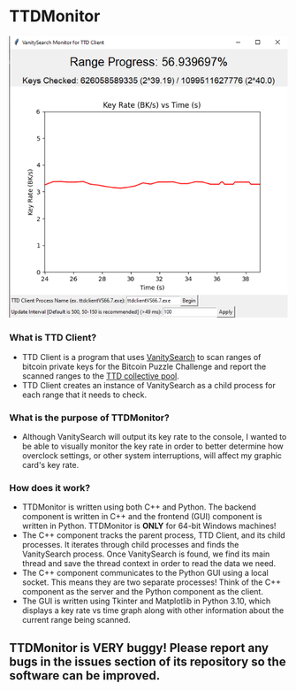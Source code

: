 # TTDMonitor
![](https://github.com/deanOcoin/ttdmonitor/blob/main/ttdmonitor.png)
### What is TTD Client?
* TTD Client is a program that uses [VanitySearch](https://github.com/JeanLucPons/VanitySearch) to scan ranges of bitcoin private keys for the Bitcoin Puzzle Challenge and report the scanned ranges to the [TTD collective pool](http://www.ttdsales.com/66bit/index.php).
* TTD Client creates an instance of VanitySearch as a child process for each range that it needs to check.

### What is the purpose of TTDMonitor?
* Although VanitySearch will output its key rate to the console, I wanted to be able to visually monitor the key rate in order to better determine how overclock settings, or other system interruptions, will affect my graphic card's key rate.

### How does it work?
* TTDMonitor is written using both C++ and Python. The backend component is written in C++ and the frontend (GUI) component is written in Python. TTDMonitor is **ONLY** for 64-bit Windows machines!
* The C++ component tracks the parent process, TTD Client, and its child processes. It iterates through child processes and finds the VanitySearch process. Once VanitySearch is found, we find its main thread and save the thread context in order to read the data we need.
* The C++ component communicates to the Python GUI using a local socket. This means they are two separate processes! Think of the C++ component as the server and the Python component as the client.
* The GUI is written using Tkinter and Matplotlib in Python 3.10, which displays a key rate vs time graph along with other information about the current range being scanned.

## TTDMonitor is VERY buggy! Please report any bugs in the issues section of its repository so the software can be improved.
